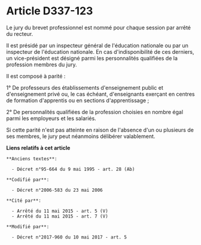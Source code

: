 # Article D337-123

Le jury du brevet professionnel est nommé pour chaque session par arrêté du recteur.

Il est présidé par un inspecteur général de l'éducation nationale ou par un inspecteur de l'éducation nationale. En cas
d'indisponibilité de ces derniers, un vice-président est désigné parmi les personnalités qualifiées de la profession membres
du jury.

Il est composé à parité :

1° De professeurs des établissements d'enseignement public et d'enseignement privé ou, le cas échéant, d'enseignants exerçant
en centres de formation d'apprentis ou en sections d'apprentissage ;

2° De personnalités qualifiées de la profession choisies en nombre égal parmi les employeurs et les salariés.

Si cette parité n'est pas atteinte en raison de l'absence d'un ou plusieurs de ses membres, le jury peut néanmoins délibérer
valablement.

**Liens relatifs à cet article**

	**Anciens textes**:

	  - Décret n°95-664 du 9 mai 1995 - art. 28 (Ab)

	**Codifié par**:

	  - Décret n°2006-583 du 23 mai 2006

	**Cité par**:

	  - Arrêté du 11 mai 2015 - art. 5 (V)
	  - Arrêté du 11 mai 2015 - art. 7 (V)

	**Modifié par**:

	  - Décret n°2017-960 du 10 mai 2017 - art. 5
